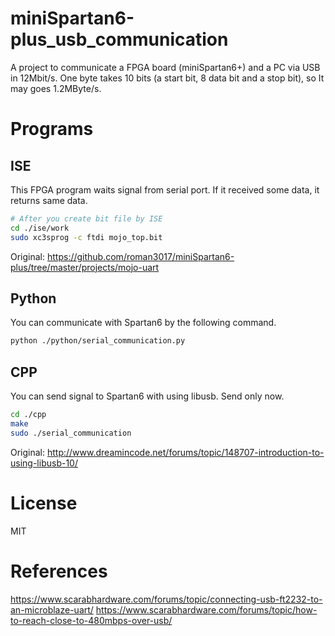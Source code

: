 # miniSpartan6-plus_usb_communication
A project to communicate a FPGA board (miniSpartan6+) and a PC via USB in 12Mbit/s. One byte takes 10 bits (a start bit, 8 data bit and a stop bit), so It may goes 1.2MByte/s.

# Programs
## ISE
This FPGA program waits signal from serial port. If it received some data, it returns same data.

```sh
# After you create bit file by ISE
cd ./ise/work
sudo xc3sprog -c ftdi mojo_top.bit
```
Original: https://github.com/roman3017/miniSpartan6-plus/tree/master/projects/mojo-uart

## Python
You can communicate with Spartan6 by the following command.

```sh
python ./python/serial_communication.py
```

## CPP
You can send signal to Spartan6 with using libusb. Send only now.

```sh
cd ./cpp
make
sudo ./serial_communication
```
Original: http://www.dreamincode.net/forums/topic/148707-introduction-to-using-libusb-10/

# License
MIT

# References
https://www.scarabhardware.com/forums/topic/connecting-usb-ft2232-to-an-microblaze-uart/
https://www.scarabhardware.com/forums/topic/how-to-reach-close-to-480mbps-over-usb/
